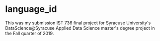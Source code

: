# language_id

This was my submission IST 736 final project for Syracuse University's DataScience@Syracuse Applied Data Science master's degree project in the Fall quarter of 2019.
